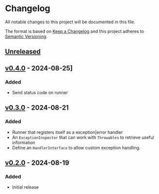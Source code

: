 # Changelog

All notable changes to this project will be documented in this file.

The format is based on [Keep a Changelog](http://keepachangelog.com/en/1.0.0/)
and this project adheres to [Semantic Versioning](http://semver.org/spec/v2.0.0.html).

## [Unreleased]
## [v0.4.0] - 2024-08-25]
### Added
- Send status code on runner

## [v0.3.0] - 2024-08-21
### Added
- Runner that registers itself as a exception|error handler
- An `ExceptionInspector` that can work with `Throwables` to retrieve useful information
- Define an `HandlerInterface` to allow custom exception handling.

## [v0.2.0] - 2024-08-19
### Added
- Initial release

[Unreleased]: https://github.com/slickframework/error-handler/compare/v0.4.0...HEAD
[v0.4.0]: https://github.com/slickframework/template/error-handler/v0.3.0...v0.4.0
[v0.3.0]: https://github.com/slickframework/template/error-handler/v0.2.0...v0.3.0
[v0.2.0]: https://github.com/slickframework/template/error-handler/dfe44e...v0.2.0